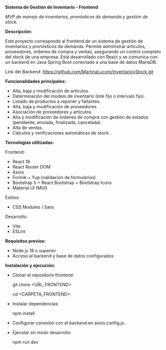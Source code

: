 **Sistema de Gestión de Inventario - Frontend**

*MVP de manejo de inventarios, pronósticos de demanda y gestión de stock.*

**Descripción:**

Este proyecto corresponde al frontend de un sistema de gestión de inventarios y pronósticos de demanda. Permite administrar artículos, proveedores, órdenes de compra y ventas, asegurando un control completo del stock de una empresa.
Está desarrollado con React y se comunica con un backend en Java Spring Boot conectado a una base de datos MariaDB.

Link del Backend: https://github.com/MartinaLuconi/InventarioyStock.git


**Funcionalidades principales:**
- Alta, baja y modificación de artículos.
- Determinación del modelo de inventario (lote fijo o intervalo fijo).
- Listado de productos a reponer y faltantes.
- Alta, baja y modificación de proveedores.
- Asociación de proveedores y artículos.
- Alta y modificación de órdenes de compra con gestión de estados (pendiente, enviada, finalizada, cancelada).
- Alta de ventas.
- Cálculos y verificaciones automáticas de stock.


**Tecnologías utilizadas:**

  Frontend:
  - React 18
  - React Router DOM
  - Axios
  - Formik + Yup (validación de formularios)
  - Bootstrap 5 + React Bootstrap + Bootstrap Icons
  - Material UI (MUI)

  Estilos:
  - CSS Modules / Sass
  
  Desarrollo:
  - Vite
  - ESLint


**Requisitos previos:**
- Node.js 18 o superior
- Acceso al backend y base de datos configurados


**Instalación y ejecución:**
- Clonar el repositorio frontend:

  git clone <URL_FRONTEND>

  cd <CARPETA_FRONTEND>
- Instalar dependencias:

  npm install
- Configurar conexión con el backend en axios.config.js.
- Ejecutar en modo desarrollo:

  npm run dev
